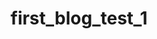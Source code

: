 ---
title: first_blog_test_1
slug: 923c4c60-cf50-11ea-953e-0ddb475e3569
data: 2020-07-26T14:59:14.598Z
tags:
  - Untagged
thumbnail: null
---